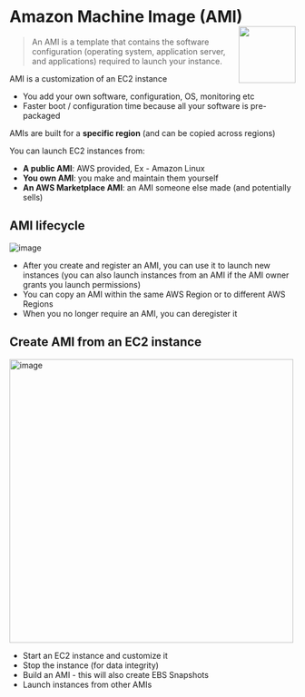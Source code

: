 # Amazon Machine Image (AMI) <img align="right" width="100" src="https://user-images.githubusercontent.com/48696735/180500978-579c9086-bf80-42c1-8aa1-cabf95359eb3.png">

> An AMI is a template that contains the software configuration (operating system, application server, and applications) required to launch your instance.

AMI is a customization of an EC2 instance
- You add your own software, configuration, OS, monitoring etc
- Faster boot / configuration time because all your software is pre-packaged

AMIs are built for a **specific region** (and can be copied across regions)

You can launch EC2 instances from:
- **A public AMI**: AWS provided, Ex - Amazon Linux
- **You own AMI**: you make and maintain them yourself
- **An AWS Marketplace AMI**: an AMI someone else made (and potentially sells)

## AMI lifecycle

![image](https://user-images.githubusercontent.com/48696735/180501375-1c8d1456-4f0e-42f1-9534-2f37efb5ce8a.png)

- After you create and register an AMI, you can use it to launch new instances (you can also launch instances from an AMI if the AMI owner grants you launch permissions)
- You can copy an AMI within the same AWS Region or to different AWS Regions
- When you no longer require an AMI, you can deregister it

## Create AMI from an EC2 instance

<img width="500" alt="image" src="https://user-images.githubusercontent.com/48696735/180502464-c86e5c01-0bd6-4846-9620-a2881002983b.png">

- Start an EC2 instance and customize it
- Stop the instance (for data integrity)
- Build an AMI - this will also create EBS Snapshots
- Launch instances from other AMIs
